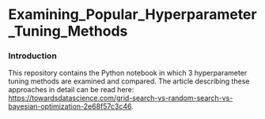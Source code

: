 # Examining_Popular_Hyperparameter_Tuning_Methods

### Introduction
This repository contains the Python notebook in which 3 hyperparameter tuning methods are examined and compared. The article describing these approaches in detail can be read here: https://towardsdatascience.com/grid-search-vs-random-search-vs-bayesian-optimization-2e68f57c3c46.
